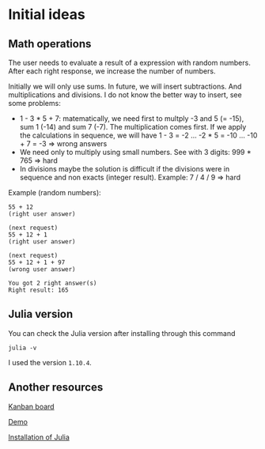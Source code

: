 # Initial ideas


## Math operations

The user needs to evaluate a result of a expression with random numbers. After each right response, we increase the number of numbers. 

Initially we will only use sums. In future, we will insert subtractions. And multiplications and divisions. I do not know the better way to insert, see some problems:

- 1 - 3 * 5 + 7: matematically, we need first to multply -3 and 5 (= -15), sum 1 (-14) and sum 7 (-7). The multiplication comes first. If we apply the calculations in sequence, we will have 1 - 3 = -2 ... -2 * 5 = -10 ... -10 + 7 = -3 => wrong answers
- We need only to multiply using small numbers. See with 3 digits: 999 * 765 => hard
- In divisions maybe the solution is difficult if the divisions were in sequence and non exacts (integer result). Example: 7 / 4 / 9 => hard 

Example (random numbers):

```
55 + 12
(right user answer)

(next request)
55 + 12 + 1
(right user answer)

(next request)
55 + 12 + 1 + 97
(wrong user answer)

You got 2 right answer(s)
Right result: 165
```


## Julia version

You can check the Julia version after installing through this command

```
julia -v
```

I used the version `1.10.4`.


## Another resources

[Kanban board](https://trello.com/b/gEzHauLi/geral)

[Demo](https://youtu.be/masqBbglKNY)

[Installation of Julia](https://julialang.org/downloads/)
